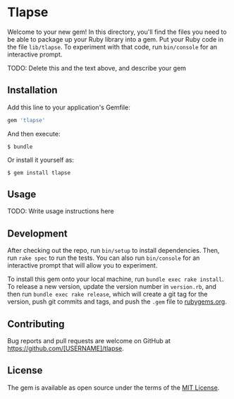 # Tlapse

Welcome to your new gem! In this directory, you'll find the files you need to be able to package up your Ruby library into a gem. Put your Ruby code in the file `lib/tlapse`. To experiment with that code, run `bin/console` for an interactive prompt.

TODO: Delete this and the text above, and describe your gem

## Installation

Add this line to your application's Gemfile:

```ruby
gem 'tlapse'
```

And then execute:

    $ bundle

Or install it yourself as:

    $ gem install tlapse

## Usage

TODO: Write usage instructions here

## Development

After checking out the repo, run `bin/setup` to install dependencies. Then, run `rake spec` to run the tests. You can also run `bin/console` for an interactive prompt that will allow you to experiment.

To install this gem onto your local machine, run `bundle exec rake install`. To release a new version, update the version number in `version.rb`, and then run `bundle exec rake release`, which will create a git tag for the version, push git commits and tags, and push the `.gem` file to [rubygems.org](https://rubygems.org).

## Contributing

Bug reports and pull requests are welcome on GitHub at https://github.com/[USERNAME]/tlapse.


## License

The gem is available as open source under the terms of the [MIT License](http://opensource.org/licenses/MIT).

